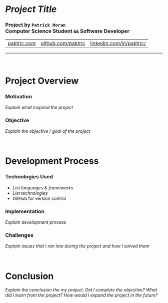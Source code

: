 # *Project Title*
### Project by **`Patrick Moran`**  <br />  Computer Science Student `&&` Software Developer

<table>
    <tr>
        <td><a href="http://www.paktric.com/">paktric.com</a></td>
        <td><a href="https://www.github.com/paktric/">github.com/paktric</a></td>
        <td><a href="https://www.linkedin.com/in/paktric/">linkedin.com/in/paktric/</a></td>
    </tr>
</table>

---

<br />

# Project Overview
### Motivation
*Explain what inspired the project*

### Objective
*Explain the objective / goal of the project*

<br />

# Development Process
### Technologies Used
- *List languages & frameworks*
- *List technologies*
- GitHub for version control

### Implementation
*Explain development process*

### Challenges
*Explain issues that I ran into during the project and how I solved them*

<br />

# Conclusion
*Explain the conclusion the my project. Did I complete the objective? What did I learn from the project? How would I expand the project in the future?*
